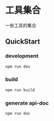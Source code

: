 # 工具集合
一些工具的集合

## QuickStart

### development
```sh
npm run dev
```
### build
```sh
npm run build
```
### generate api-doc
```sh
npm run doc
```

